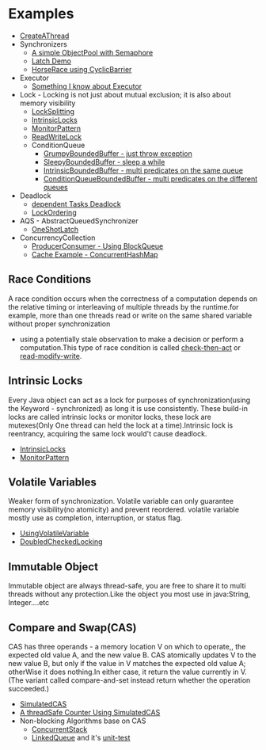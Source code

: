 # Examples
  - [CreateAThread](example/HowToCreateThread.java)
  - Synchronizers
     - [A simple ObjectPool with Semaphore](example/ObjectPool.java)
     - [Latch Demo](example/TestHarness.java)
     - [HorseRace using CyclicBarrier](example/HorseRace.java)
  - Executor
     - [Something I know about Executor](example/Executor.java)
  - Lock - Locking is not just about mutual exclusion; it is also about memory visibility
     - [LockSplitting](example/lock/LockSplitting.java)
     - [IntrinsicLocks](example/lock/IntrinsicLocks.java)
     - [MonitorPattern](example/lock/MonitorPattern.java)
     - [ReadWriteLock](example/lock/ReadWriteMap.java)
     - ConditionQueue
         - [GrumpyBoundedBuffer - just throw exception](example/managestate/impl/GrumpyBoundedBuffer.java)
         - [SleepyBoundedBuffer - sleep a while](example/managestate/impl/SleepyBoundedBuffer.java)
         - [IntrinsicBoundedBuffer - multi predicates on the same queue](example/managestate/impl/IntrinsicBoundedBuffer.java)
         - [ConditionQueueBoundedBuffer - multi predicates on the different queues](example/managestate/impl/ConditionQueueBoundedBuffer.java)
  - Deadlock
     - [dependent Tasks Deadlock](example/lock/ThreadDeadlock.java)
     - [LockOrdering](example/lock/LeftRightDeadLock.java)
  - AQS - AbstractQueuedSynchronizer
     - [OneShotLatch](example/aqs/OneShotLatch.java)
  - ConcurrencyCollection
      - [ProducerConsumer - Using BlockQueue](example/ProducerConsumer.java)
      - [Cache Example - ConcurrentHashMap](example/MomorizerExample.java)

## Race Conditions
A race condition occurs when the correctness of a computation depends on the relative timing or interleaving of multiple
threads by the runtime.for example, more than one threads read or write on the same shared variable without proper
synchronization
 - using a potentially stale observation to make a decision or perform a computation.This type of race condition is
 called [check-then-act](example/LazyInitRace.java) or [read-modify-write](example/HitCounter.java).

## Intrinsic Locks
Every Java object can act as a lock for purposes of synchronization(using the Keyword - synchronized) as long it is use
consistently. These build-in locks are called intrinsic locks or monitor locks, these lock are
mutexes(Only One thread can held the lock at a time).Intrinsic lock is reentrancy, acquiring the same lock would't
cause deadlock.
 - [IntrinsicLocks](example/lock/IntrinsicLocks.java)
 - [MonitorPattern](example/lock/MonitorPattern.java)

## Volatile Variables
Weaker form of synchronization. Volatile variable can only  guarantee memory visibility(no atomicity) and prevent
reordered. volatile variable mostly use as completion, interruption, or status flag.
 - [UsingVolatileVariable](example/VolatileVariable.java)
 - [DoubledCheckedLocking](java_memory_model/DoubledCheckedLocking.java)

## Immutable Object
Immutable object are always thread-safe, you are free to share it to multi threads without any protection.Like the object
you most use in java:String, Integer....etc

## Compare and Swap(CAS)
CAS has three operands - a memory location V on which to operate,, the expected old value A, and the new value B.
CAS atomically updates V to the new value B, but only if the value in V matches the expected old value A; otherWise it
does nothing.In either case, it return the value currently in V.(The variant called compare-and-set instead return
whether the operation succeeded.)
 - [SimulatedCAS](atomic_variable/SimulatedCAS.java)
 - [A threadSafe Counter Using SimulatedCAS](atomic_variable/CasCounter.java)
 - Non-blocking Algorithms base on CAS
     - [ConcurrentStack](atomic_variable/ConcurrentStask.java)
     - [LinkedQueue](atomic_variable/LinkedQueue.java) and it's [unit-test](/src/test/java/concurrency/LinkedQueueTest.java)

